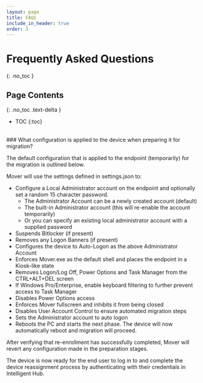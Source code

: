 ```yaml
---
layout: page
title: FAQs
include_in_header: true
order: 3
---
```


# Frequently Asked Questions
{: .no_toc }

## Page Contents
{: .no_toc .text-delta }

* TOC
{:toc}



<br>
### What configuration is applied to the device when preparing it for migration?

The default configuration that is applied to the endpoint (temporarily) for the migration is outlined below.

Mover will use the settings defined in settings.json to:

- Configure a Local Administrator account on the endpoint and optionally set a random 15 character password.
  - The Administrator Account can be a newly created account (default)
  - The built-in Administrator account (this will re-enable the account temporarily)
  - Or you can specify an existing local administrator account with a supplied password
- Suspends Bitlocker (if present)
- Removes any Logon Banners (if present)
- Configures the device to Auto-Logon as the above Administrator Account
- Enforces Mover.exe as the default shell and places the endpoint in a Kiosk-like state
- Removes Logon/Log Off, Power Options and Task Manager from the CTRL+ALT+DEL screen
- If Windows Pro/Enterprise, enable keyboard filtering to further prevent access to Task Manager
- Disables Power Options access
- Enforces Mover fullscreen and inhibits it from being closed
- Disables User Account Control to ensure automated migration steps
- Sets the Administrator account to auto logon
- Reboots the PC and starts the next phase.
The device will now automatically reboot and migration will proceed.

After verifying that re-enrollment has successfully completed, Mover will revert any configuration made in the preparation stages.

The device is now ready for the end user to log in to and complete the device reassignment process by authenticating with their credentials in Intelligent Hub.
